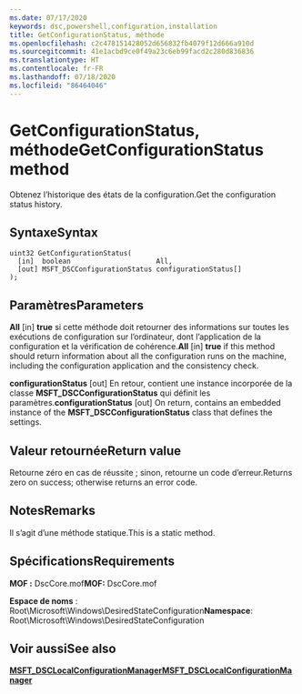 ```yaml
---
ms.date: 07/17/2020
keywords: dsc,powershell,configuration,installation
title: GetConfigurationStatus, méthode
ms.openlocfilehash: c2c478151428052d656832fb4079f12d666a910d
ms.sourcegitcommit: 41e1acbd9ce0f49a23c6eb99facd2c280d836836
ms.translationtype: HT
ms.contentlocale: fr-FR
ms.lasthandoff: 07/18/2020
ms.locfileid: "86464046"
---
```

# <a name="getconfigurationstatus-method"></a><span data-ttu-id="c3c14-103">GetConfigurationStatus, méthode</span><span class="sxs-lookup"><span data-stu-id="c3c14-103">GetConfigurationStatus method</span></span>

<span data-ttu-id="c3c14-104">Obtenez l’historique des états de la configuration.</span><span class="sxs-lookup"><span data-stu-id="c3c14-104">Get the configuration status history.</span></span>

## <a name="syntax"></a><span data-ttu-id="c3c14-105">Syntaxe</span><span class="sxs-lookup"><span data-stu-id="c3c14-105">Syntax</span></span>

```mof
uint32 GetConfigurationStatus(
  [in]  boolean                     All,
  [out] MSFT_DSCConfigurationStatus configurationStatus[]
);
```

## <a name="parameters"></a><span data-ttu-id="c3c14-106">Paramètres</span><span class="sxs-lookup"><span data-stu-id="c3c14-106">Parameters</span></span>

<span data-ttu-id="c3c14-107">**All** \[in\] **true** si cette méthode doit retourner des informations sur toutes les exécutions de configuration sur l’ordinateur, dont l’application de la configuration et la vérification de cohérence.</span><span class="sxs-lookup"><span data-stu-id="c3c14-107">**All** \[in\] **true** if this method should return information about all the configuration runs on the machine, including the configuration application and the consistency check.</span></span>

<span data-ttu-id="c3c14-108">**configurationStatus** \[out\] En retour, contient une instance incorporée de la classe **MSFT_DSCConfigurationStatus** qui définit les paramètres.</span><span class="sxs-lookup"><span data-stu-id="c3c14-108">**configurationStatus** \[out\] On return, contains an embedded instance of the **MSFT_DSCConfigurationStatus** class that defines the settings.</span></span>

## <a name="return-value"></a><span data-ttu-id="c3c14-109">Valeur retournée</span><span class="sxs-lookup"><span data-stu-id="c3c14-109">Return value</span></span>

<span data-ttu-id="c3c14-110">Retourne zéro en cas de réussite ; sinon, retourne un code d’erreur.</span><span class="sxs-lookup"><span data-stu-id="c3c14-110">Returns zero on success; otherwise returns an error code.</span></span>

## <a name="remarks"></a><span data-ttu-id="c3c14-111">Notes</span><span class="sxs-lookup"><span data-stu-id="c3c14-111">Remarks</span></span>

<span data-ttu-id="c3c14-112">Il s’agit d’une méthode statique.</span><span class="sxs-lookup"><span data-stu-id="c3c14-112">This is a static method.</span></span>

## <a name="requirements"></a><span data-ttu-id="c3c14-113">Spécifications</span><span class="sxs-lookup"><span data-stu-id="c3c14-113">Requirements</span></span>

<span data-ttu-id="c3c14-114">**MOF :** DscCore.mof</span><span class="sxs-lookup"><span data-stu-id="c3c14-114">**MOF:** DscCore.mof</span></span>

<span data-ttu-id="c3c14-115">**Espace de noms** : Root\Microsoft\Windows\DesiredStateConfiguration</span><span class="sxs-lookup"><span data-stu-id="c3c14-115">**Namespace**: Root\Microsoft\Windows\DesiredStateConfiguration</span></span>

## <a name="see-also"></a><span data-ttu-id="c3c14-116">Voir aussi</span><span class="sxs-lookup"><span data-stu-id="c3c14-116">See also</span></span>

[<span data-ttu-id="c3c14-117">**MSFT_DSCLocalConfigurationManager**</span><span class="sxs-lookup"><span data-stu-id="c3c14-117">**MSFT_DSCLocalConfigurationManager**</span></span>](msft-dsclocalconfigurationmanager.md)

